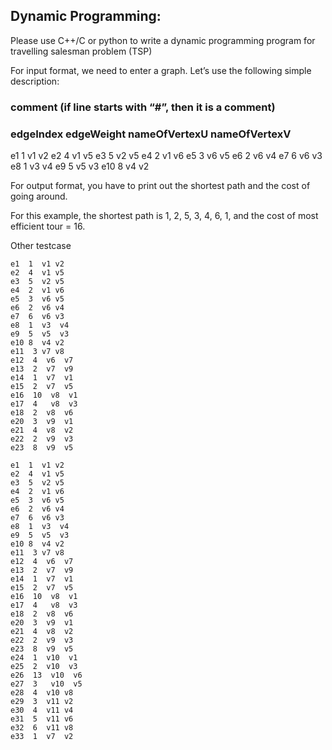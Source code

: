 ## Dynamic Programming: 

Please use C++/C or python to write a dynamic programming program for travelling salesman problem (TSP)

For input format, we need to enter a graph. Let’s use the following simple description:
### comment (if line starts with “#”, then it is a comment)
### edgeIndex  edgeWeight  nameOfVertexU  nameOfVertexV

e1  1  v1 v2
e2  4  v1 v5
e3  5  v2  v5
e4  2  v1 v6
e5  3  v6 v5
e6  2  v6 v4
e7  6  v6 v3
e8  1  v3  v4
e9  5  v5  v3
e10 8  v4 v2


For output format, you have to print out the shortest path and the cost of going around.

For this example, the shortest path is 1, 2, 5, 3, 4, 6, 1, and the cost of most efficient tour = 16. 


Other testcase 

```
e1  1  v1 v2
e2  4  v1 v5
e3  5  v2 v5
e4  2  v1 v6
e5  3  v6 v5
e6  2  v6 v4
e7  6  v6 v3
e8  1  v3  v4
e9  5  v5  v3
e10 8  v4 v2
e11  3 v7 v8
e12  4  v6  v7
e13  2  v7  v9
e14  1  v7  v1
e15  2  v7  v5
e16  10  v8  v1
e17  4   v8  v3
e18  2  v8  v6
e20  3  v9  v1
e21  4  v8  v2
e22  2  v9  v3
e23  8  v9  v5
```

```
e1  1  v1 v2
e2  4  v1 v5
e3  5  v2 v5
e4  2  v1 v6
e5  3  v6 v5
e6  2  v6 v4
e7  6  v6 v3
e8  1  v3  v4
e9  5  v5  v3
e10 8  v4 v2
e11  3 v7 v8
e12  4  v6  v7
e13  2  v7  v9
e14  1  v7  v1
e15  2  v7  v5
e16  10  v8  v1
e17  4   v8  v3
e18  2  v8  v6
e20  3  v9  v1
e21  4  v8  v2
e22  2  v9  v3
e23  8  v9  v5
e24  1  v10  v1
e25  2  v10  v3
e26  13  v10  v6
e27  3   v10  v5
e28  4  v10 v8
e29  3  v11 v2
e30  4  v11 v4
e31  5  v11 v6
e32  6  v11 v8
e33  1  v7  v2
```